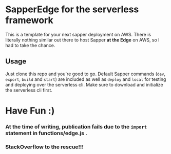 # SapperEdge for the serverless framework
This is a template for your next sapper deployment on AWS.
There is literally nothing similar out there to host Sapper **at the Edge** on AWS,
so I had to take the chance.

## Usage
Just clone this repo and you're good to go. 
Default Sapper commands (`dev`, `export`, `build` and `start`) are included
as well as `deploy` and `local` for testing and deploying over the serverless cli.
Make sure to download and initialize the serverless cli first.

# Have Fun :)
  
### At the time of writing, publication fails due to the `import` statement in functions/edge.js .
### StackOverflow to the rescue!!!
